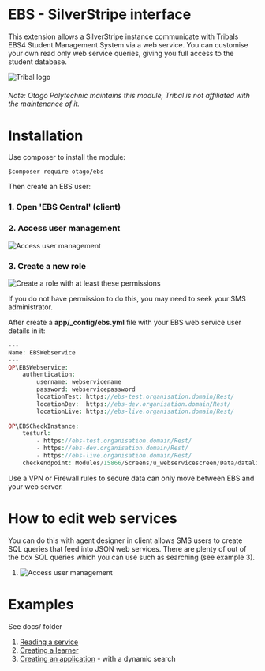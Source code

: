 # EBS - SilverStripe interface

This extension allows a SilverStripe instance communicate with Tribals EBS4 
Student Management System via a web service. You can customise your own read only 
web service queries, giving you full access to the student database. 


![Tribal logo](images/tribal_logo.jpg)

###### Note: Otago Polytechnic maintains this module, Tribal is not affiliated with the maintenance of it.

# Installation

Use composer to install the module:

```
$composer require otago/ebs
```

Then create an EBS user:

### 1. Open 'EBS Central' (client)
### 2. Access user management 
![Access user management](images/ebs3.png)
### 3. Create a new role
![Create a role with at least these permissions](images/ebs4.png)

If you do not have permission to do this, you may need to seek your SMS administrator.

After create a **app/_config/ebs.yml** file with your EBS web service user details in it:

```php
---
Name: EBSWebservice
---
OP\EBSWebservice:
    authentication:
        username: webservicename
        password: webservicepassword
        locationTest: https://ebs-test.organisation.domain/Rest/
        locationDev:  https://ebs-dev.organisation.domain/Rest/
        locationLive: https://ebs-live.organisation.domain/Rest/
        
OP\EBSCheckInstance:
    testurl:
        - https://ebs-test.organisation.domain/Rest/
        - https://ebs-dev.organisation.domain/Rest/
        - https://ebs-live.organisation.domain/Rest/
    checkendpoint: Modules/15866/Screens/u_webservicescreen/Data/datalink
```

Use a VPN or Firewall rules to secure data can only move between EBS and your web server. 

# How to edit web services

You can do this with agent designer in client allows SMS users to create SQL 
queries that feed into JSON web services. There are plenty of out of the box SQL 
queries which you can use such as searching (see example 3). 

1. ![Access user management](images/ebs2.png) 

# Examples 

See docs/ folder

 1. [Reading a service](/docs/1_reading.md)
 2. [Creating a learner](/docs/2_learner.md)
 3. [Creating an application](/docs/3_application.md) - with a dynamic search




